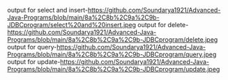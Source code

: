 output for select and insert-https://github.com/Soundarya1921/Advanced-Java-Programs/blob/main/8a%2C8b%2C9a%2C9b-JDBCprogram/select%20and%20insert.jpeg
output for delete-https://github.com/Soundarya1921/Advanced-Java-Programs/blob/main/8a%2C8b%2C9a%2C9b-JDBCprogram/delete.jpeg
output for query-https://github.com/Soundarya1921/Advanced-Java-Programs/blob/main/8a%2C8b%2C9a%2C9b-JDBCprogram/query.jpeg
output for update-https://github.com/Soundarya1921/Advanced-Java-Programs/blob/main/8a%2C8b%2C9a%2C9b-JDBCprogram/update.jpeg
